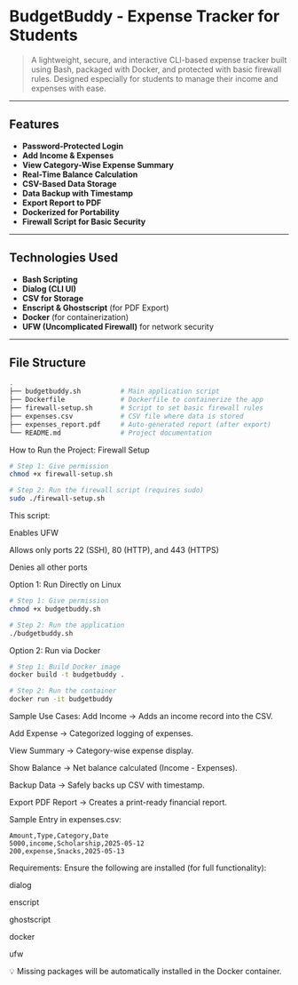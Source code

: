 # BudgetBuddy - Expense Tracker for Students

> A lightweight, secure, and interactive CLI-based expense tracker built using Bash, packaged with Docker, and protected with basic firewall rules. Designed especially for students to manage their income and expenses with ease.

---

##  Features

-  **Password-Protected Login**
-  **Add Income & Expenses**
-  **View Category-Wise Expense Summary**
-  **Real-Time Balance Calculation**
-  **CSV-Based Data Storage**
-  **Data Backup with Timestamp**
-  **Export Report to PDF**
-  **Dockerized for Portability**
-  **Firewall Script for Basic Security**

---

##  Technologies Used

- **Bash Scripting**
- **Dialog (CLI UI)**
- **CSV for Storage**
- **Enscript & Ghostscript** (for PDF Export)
- **Docker** (for containerization)
- **UFW (Uncomplicated Firewall)** for network security

---

##  File Structure

```bash
.
├── budgetbuddy.sh          # Main application script
├── Dockerfile              # Dockerfile to containerize the app
├── firewall-setup.sh       # Script to set basic firewall rules
├── expenses.csv            # CSV file where data is stored
├── expenses_report.pdf     # Auto-generated report (after export)
└── README.md               # Project documentation
```
How to Run the Project:
Firewall Setup 
```bash
# Step 1: Give permission
chmod +x firewall-setup.sh

# Step 2: Run the firewall script (requires sudo)
sudo ./firewall-setup.sh
```
This script:

Enables UFW

Allows only ports 22 (SSH), 80 (HTTP), and 443 (HTTPS)

Denies all other ports

Option 1: Run Directly on Linux
```bash
# Step 1: Give permission
chmod +x budgetbuddy.sh

# Step 2: Run the application
./budgetbuddy.sh
```
Option 2: Run via Docker
```bash
# Step 1: Build Docker image
docker build -t budgetbuddy .

# Step 2: Run the container
docker run -it budgetbuddy
```

Sample Use Cases:
Add Income → Adds an income record into the CSV.

Add Expense → Categorized logging of expenses.

View Summary → Category-wise expense display.

Show Balance → Net balance calculated (Income - Expenses).

Backup Data → Safely backs up CSV with timestamp.

Export PDF Report → Creates a print-ready financial report.

Sample Entry in expenses.csv:
```csv
Amount,Type,Category,Date
5000,income,Scholarship,2025-05-12
200,expense,Snacks,2025-05-13
```
Requirements:
Ensure the following are installed (for full functionality):

dialog

enscript

ghostscript

docker

ufw

💡 Missing packages will be automatically installed in the Docker container.
